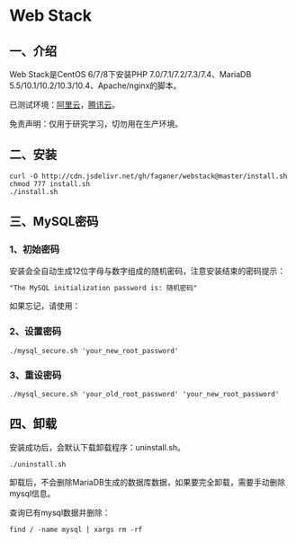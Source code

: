 # Web Stack

## 一、介绍

Web Stack是CentOS 6/7/8下安装PHP 7.0/7.1/7.2/7.3/7.4、MariaDB 5.5/10.1/10.2/10.3/10.4、Apache/nginx的脚本。

已测试环境：[阿里云](https://www.aliyun.li/fz0w)，[腾讯云](https://url.cn/5u5pGTn)。

免责声明：仅用于研究学习，切勿用在生产环境。

## 二、安装

```Shell
curl -O http://cdn.jsdelivr.net/gh/faganer/webstack@master/install.sh
chmod 777 install.sh
./install.sh
```

## 三、MySQL密码

### 1、初始密码
安装会全自动生成12位字母与数字组成的随机密码，注意安装结束的密码提示：

```txt
"The MySQL initialization password is: 随机密码"
```

如果忘记，请使用：

### 2、设置密码

```Shell
./mysql_secure.sh 'your_new_root_password'
```

### 3、重设密码

```Shell
./mysql_secure.sh 'your_old_root_password' 'your_new_root_password'
```

## 四、卸载

安装成功后，会默认下载卸载程序：uninstall.sh。

```Shell
./uninstall.sh
```

卸载后，不会删除MariaDB生成的数据库数据，如果要完全卸载，需要手动删除mysql信息。

查询已有mysql数据并删除：

```Shell
find / -name mysql | xargs rm -rf
```